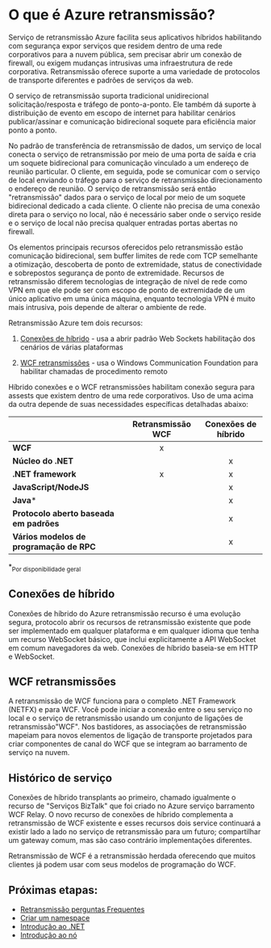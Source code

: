 <properties
    pageTitle="O que é retransmissão Azure? | Microsoft Azure"
    description="Visão geral de retransmissão Azure"
    services="service-bus"
    documentationCenter=".net"
    authors="banisadr"
    manager="timlt"
    editor="" />

<tags
    ms.service="service-bus"
    ms.workload="na"
    ms.tgt_pltfrm="na"
    ms.devlang="multiple"
    ms.topic="article"
    ms.date="10/28/2016"
    ms.author="babanisa" />

# <a name="what-is-azure-relay"></a>O que é Azure retransmissão?

Serviço de retransmissão Azure facilita seus aplicativos híbridos habilitando com segurança expor serviços que residem dentro de uma rede corporativos para a nuvem pública, sem precisar abrir um conexão de firewall, ou exigem mudanças intrusivas uma infraestrutura de rede corporativa. Retransmissão oferece suporte a uma variedade de protocolos de transporte diferentes e padrões de serviços da web.

O serviço de retransmissão suporta tradicional unidirecional solicitação/resposta e tráfego de ponto-a-ponto. Ele também dá suporte à distribuição de evento em escopo de internet para habilitar cenários publicar/assinar e comunicação bidirecional soquete para eficiência maior ponto a ponto. 

No padrão de transferência de retransmissão de dados, um serviço de local conecta o serviço de retransmissão por meio de uma porta de saída e cria um soquete bidirecional para comunicação vinculado a um endereço de reunião particular. O cliente, em seguida, pode se comunicar com o serviço de local enviando o tráfego para o serviço de retransmissão direcionamento o endereço de reunião. O serviço de retransmissão será então "retransmissão" dados para o serviço de local por meio de um soquete bidirecional dedicado a cada cliente. O cliente não precisa de uma conexão direta para o serviço no local, não é necessário saber onde o serviço reside e o serviço de local não precisa qualquer entradas portas abertas no firewall.

Os elementos principais recursos oferecidos pelo retransmissão estão comunicação bidirecional, sem buffer limites de rede com TCP semelhante a otimização, descoberta de ponto de extremidade, status de conectividade e sobrepostos segurança de ponto de extremidade. Recursos de retransmissão diferem tecnologias de integração de nível de rede como VPN em que ele pode ser com escopo de ponto de extremidade de um único aplicativo em uma única máquina, enquanto tecnologia VPN é muito mais intrusiva, pois depende de alterar o ambiente de rede.

Retransmissão Azure tem dois recursos:

1. [Conexões de híbrido](#hybrid-connections) - usa a abrir padrão Web Sockets habilitação dos cenários de várias plataformas

2. [WCF retransmissões](#wcf-relays) - usa o Windows Communication Foundation para habilitar chamadas de procedimento remoto

Híbrido conexões e o WCF retransmissões habilitam conexão segura para assests que existem dentro de uma rede corporativos. Uso de uma acima da outra depende de suas necessidades específicas detalhadas abaixo:

|                                    | Retransmissão WCF | Conexões de híbrido |
| ---------------------------------- |:---------:|:------------------:|
| **WCF**                            |     x     |                    |
| **Núcleo do .NET**                      |           |         x          |
| **.NET framework**                 |     x     |         x          |
| **JavaScript/NodeJS**              |           |         x          |
| **Java***                          |           |         x          |
| **Protocolo aberto baseada em padrões**  |           |         x          |
| **Vários modelos de programação de RPC** |           |         x          |
*<sub>Por disponibilidade geral</sub>

## <a name="hybrid-connections"></a>Conexões de híbrido

Conexões de híbrido do Azure retransmissão recurso é uma evolução segura, protocolo abrir os recursos de retransmissão existente que pode ser implementado em qualquer plataforma e em qualquer idioma que tenha um recurso WebSocket básico, que inclui explicitamente a API WebSocket em comum navegadores da web. Conexões de híbrido baseia-se em HTTP e WebSocket.

## <a name="wcf-relays"></a>WCF retransmissões

A retransmissão de WCF funciona para o completo .NET Framework (NETFX) e para WCF. Você pode iniciar a conexão entre o seu serviço no local e o serviço de retransmissão usando um conjunto de ligações de retransmissão"WCF". Nos bastidores, as associações de retransmissão mapeiam para novos elementos de ligação de transporte projetados para criar componentes de canal do WCF que se integram ao barramento de serviço na nuvem.

## <a name="service-history"></a>Histórico de serviço

Conexões de híbrido transplants ao primeiro, chamado igualmente o recurso de "Serviços BizTalk" que foi criado no Azure serviço barramento WCF Relay. O novo recurso de conexões de híbrido complementa a retransmissão de WCF existente e esses recursos dois service continuará a existir lado a lado no serviço de retransmissão para um futuro; compartilhar um gateway comum, mas são caso contrário implementações diferentes.

Retransmissão de WCF é a retransmissão herdada oferecendo que muitos clientes já podem usar com seus modelos de programação do WCF.

## <a name="next-steps"></a>Próximas etapas:

- [Retransmissão perguntas Frequentes](relay-faq.md)
- [Criar um namespace](relay-create-namespace-portal.md)
- [Introdução ao .NET](relay-hybrid-connections-dotnet-get-started.md)
- [Introdução ao nó](relay-hybrid-connections-node-get-started.md)